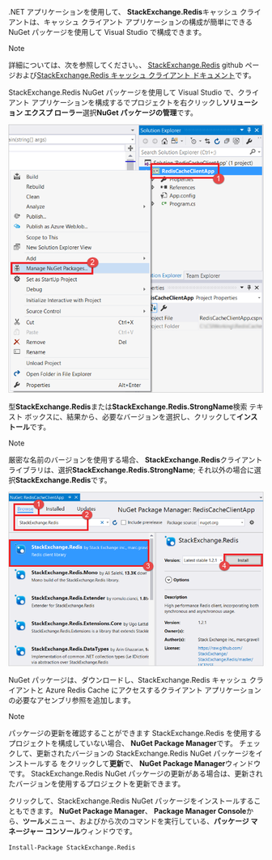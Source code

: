 .NET アプリケーションを使用して、 **StackExchange.Redis**キャッシュ クライアントは、キャッシュ クライアント アプリケーションの構成が簡単にできる NuGet パッケージを使用して Visual Studio で構成できます。 

> [!NOTE]
> 詳細については、次を参照してください。、 [StackExchange.Redis](http://github.com/StackExchange/StackExchange.Redis) github ページおよび[StackExchange.Redis キャッシュ クライアント ドキュメント](http://github.com/StackExchange/StackExchange.Redis#documentation)です。
> 
> 

StackExchange.Redis NuGet パッケージを使用して Visual Studio で、クライアント アプリケーションを構成するでプロジェクトを右クリックし**ソリューション エクスプ ローラー**選択**NuGet パッケージの管理**です。 

![NuGet パッケージを管理します。](media/redis-cache-configure-stackexchange-redis-nuget/redis-cache-manage-nuget-menu.png)

型**StackExchange.Redis**または**StackExchange.Redis.StrongName**検索 テキスト ボックスに、結果から、必要なバージョンを選択し、クリックして**インストール**です。

> [!NOTE]
> 厳密な名前のバージョンを使用する場合、 **StackExchange.Redis**クライアント ライブラリは、選択**StackExchange.Redis.StrongName**; それ以外の場合に選択**StackExchange.Redis**です。
> 
> 

![StackExchange.Redis NuGet パッケージ](media/redis-cache-configure-stackexchange-redis-nuget/redis-cache-stackexchange-redis.png)

NuGet パッケージは、ダウンロードし、StackExchange.Redis キャッシュ クライアントと Azure Redis Cache にアクセスするクライアント アプリケーションの必要なアセンブリ参照を追加します。

> [!NOTE]
> パッケージの更新を確認することができます StackExchange.Redis を使用するプロジェクトを構成していない場合、 **NuGet Package Manager**です。 チェックして、更新されたバージョンの StackExchange.Redis NuGet パッケージをインストールする をクリックして**更新**で、 **NuGet Package Manager**ウィンドウです。 StackExchange.Redis NuGet パッケージの更新がある場合は、更新されたバージョンを使用するプロジェクトを更新できます。
> 
> 

クリックして、StackExchange.Redis NuGet パッケージをインストールすることもできます。 **NuGet Package Manager**、 **Package Manager Console**から、**ツール**メニュー、およびから次のコマンドを実行している、**パッケージ マネージャー コンソール**ウィンドウです。
    
```
Install-Package StackExchange.Redis
```
